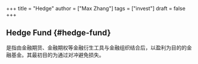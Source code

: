 +++
title = "Hedge"
author = ["Max Zhang"]
tags = ["invest"]
draft = false
+++

## Hedge Fund {#hedge-fund}

是指由金融期货、金融期权等金融衍生工具与金融组织结合后，以盈利为目的的金融基金。其最初目的为通过对冲避免损失。
